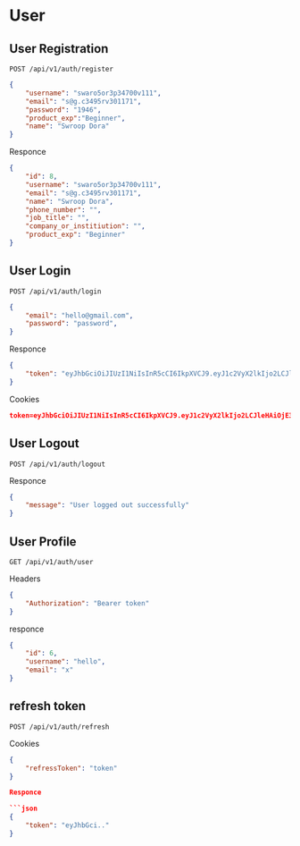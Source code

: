 # User

## User Registration


`POST /api/v1/auth/register`

```json
{
    "username": "swaro5or3p34700v111",
    "email": "s@g.c3495rv301171",
    "password": "1946",
    "product_exp":"Beginner",
    "name": "Swroop Dora"
}
```
Responce

```json
{
    "id": 8,
    "username": "swaro5or3p34700v111",
    "email": "s@g.c3495rv301171",
    "name": "Swroop Dora",
    "phone_number": "",
    "job_title": "",
    "company_or_institiution": "",
    "product_exp": "Beginner"
}
```

## User Login

`POST /api/v1/auth/login`

```json
{
    "email": "hello@gmail.com",
    "password": "password",
}
```

Responce

```json
{
    "token": "eyJhbGciOiJIUzI1NiIsInR5cCI6IkpXVCJ9.eyJ1c2VyX2lkIjo2LCJleHAiOjE3MTIwNTY1MTgsImlhdCI6MTcxMjA1NjQ4OH0.mfJ0cv6c_TAqsphzblN4cHGJuf1rX93o2fTpRVoWncw"
}
```

Cookies

```json
token=eyJhbGciOiJIUzI1NiIsInR5cCI6IkpXVCJ9.eyJ1c2VyX2lkIjo2LCJleHAiOjE3MTIwNTY1MTgsImlhdCI6MTcxMjA1NjQ4OH0.mfJ0cv6c_TAqsphzblN4cHGJuf1rX93o2fTpRVoWncw; Path=/; HttpOnly; Secure; SameSite=None`
```

## User Logout

`POST /api/v1/auth/logout`

Responce

```json
{
    "message": "User logged out successfully"
}
```

## User Profile

`GET /api/v1/auth/user`

Headers

```json
{
    "Authorization": "Bearer token"
}
```

responce

```json
{
    "id": 6,
    "username": "hello",
    "email": "x"
}
```

## refresh token

`POST /api/v1/auth/refresh`

Cookies

```json
{
    "refressToken": "token"
}

Responce

```json
{
    "token": "eyJhbGci.."
}
```
